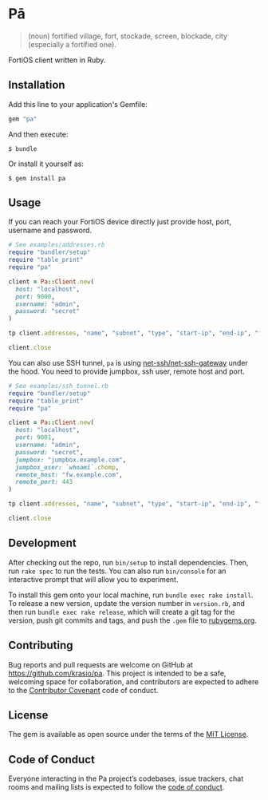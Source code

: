 # Pā

> (noun) fortified village, fort, stockade, screen, blockade, city (especially a fortified one).

FortiOS client written in Ruby.

## Installation

Add this line to your application's Gemfile:

```ruby
gem "pa"
```

And then execute:

    $ bundle

Or install it yourself as:

    $ gem install pa

## Usage

If you can reach your FortiOS device directly just provide host, port, username and password.

```ruby
# See examples/addresses.rb
require "bundler/setup"
require "table_print"
require "pa"

client = Pa::Client.new(
  host: "localhost",
  port: 9000,
  username: "admin",
  password: "secret"
)

tp client.addresses, "name", "subnet", "type", "start-ip", "end-ip", "fqdn"

client.close
```

You can also use SSH tunnel, `pa` is using [net-ssh/net-ssh-gateway](https://github.com/net-ssh/net-ssh-gateway) under the hood. You need to provide jumpbox, ssh user, remote host and port. 

```ruby
# See examples/ssh_tunnel.rb
require "bundler/setup"
require "table_print"
require "pa"

client = Pa::Client.new(
  host: "localhost",
  port: 9001,
  username: "admin",
  password: "secret",
  jumpbox: "jumpbox.example.com",
  jumpbox_user: `whoami`.chomp,
  remote_host: "fw.example.com",
  remote_port: 443
)

tp client.addresses, "name", "subnet", "type", "start-ip", "end-ip", "fqdn"

client.close
```

## Development

After checking out the repo, run `bin/setup` to install dependencies. Then, run `rake spec` to run the tests. You can also run `bin/console` for an interactive prompt that will allow you to experiment.

To install this gem onto your local machine, run `bundle exec rake install`. To release a new version, update the version number in `version.rb`, and then run `bundle exec rake release`, which will create a git tag for the version, push git commits and tags, and push the `.gem` file to [rubygems.org](https://rubygems.org).

## Contributing

Bug reports and pull requests are welcome on GitHub at https://github.com/krasio/pa. This project is intended to be a safe, welcoming space for collaboration, and contributors are expected to adhere to the [Contributor Covenant](http://contributor-covenant.org) code of conduct.

## License

The gem is available as open source under the terms of the [MIT License](https://opensource.org/licenses/MIT).

## Code of Conduct

Everyone interacting in the Pa project’s codebases, issue trackers, chat rooms and mailing lists is expected to follow the [code of conduct](https://github.com/[USERNAME]/pa/blob/master/CODE_OF_CONDUCT.md).
